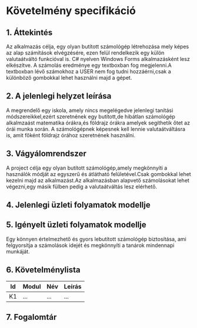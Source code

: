 # Követelmény specifikáció

## 1. Áttekintés
Az alkalmazás célja, egy olyan butított számológép létrehozása mely képes az alap számítások elvégzésére, ezen felül rendelkezik egy külön valutaátváltó funkcióval is. C# nyelven Windows Forms alkalmazásként lesz elkészítve. A számolás eredménye egy textboxban fog megjelenni.A textboxban lévő számokhoz a USER nem fog tudni hozzáérni,csak a különböző gombokkal lehet használni majd a gépet.
## 2. A jelenlegi helyzet leírása
A megrendelő egy iskola, amely nincs megelégedve jelenlegi tanítási módszereikkel,ezért szeretnének egy butított,de hibátlan számológép alkalmzaást matematika órákra,és földrajz órákra amelyek segíthetik őtet az órái munka során. A számológépnek képesnek kell lennie valutaátváltásra is, amit főként földrajz órához szeretnének használni.
## 3. Vágyálomrendszer
A project célja egy olyan butított számológép,amely megkönnyíti a használók módját az egyszerű és átlátható felületével.Csak gombokkal lehet kezelni majd az alkalmazást.Az alkalmazásban alapvető számolásokat lehet végezni,egy másik fülben pedig a valutaátváltás lesz elérhető.
## 4. Jelenlegi üzleti folyamatok modellje

## 5. Igényelt üzleti folyamatok modellje
Egy könnyen értelmezhető és gyors lebutított számológép biztosítása, ami felgyorsítja a számolások idejét és megkönnyíti a tanárok mindennapi munkáját.
## 6. Követelménylista

| Id | Modul | Név | Leírás |
| :---: | --- | --- | --- |
| K1 | ... | ... | ... |

## 7. Fogalomtár

